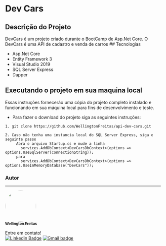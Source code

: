 # Dev Cars

## Descrição do Projeto
<p>
DevCars é um projeto criado durante o BootCamp de Asp.Net Core. O DevCars é uma API de cadastro e venda de carros<a 
 </p>
## Tecnologias

-  Asp.Net Core
- Entity Framework 3
- Visual Studio 2019
- SQL Server Express
- Dapper

  
## Executando o projeto em sua maquina local

  
Essas instruções fornecerão uma cópia do projeto completo instalado e funcionando em sua máquina local para fins de desenvolvimento e teste.

* Para fazer o download do projeto siga as seguintes instruções:

```
1. git clone https://github.com/WellingtonFreitas/api-dev-cars.git
```
```
2. Caso não tenha uma instancia local do SQL Server Express, siga o seguinte passo
	 Abra o arquivo Startup.cs e mude a linha  
	   services.AddDbContext<DevCarsDbContext>(options => options.UseSqlServer(connectionString)); 
     para
	   services.AddDbContext<DevCarsDbContext>(options => options.UseInMemoryDatabase("DevCars"));
```
### Autor
---

<a href="https://github.com/WellingtonFreitas">
 <img style="border-radius: 100%;" src=https://avatars.githubusercontent.com/u/72938207?s=400&u=9c4637de193798aec28c20978e83b0ff7f8b4f28&v=4" width="100px;" alt=""/>
 <br />
 <sub><b>Wellington Freitas</b></sub></a> <a> 


Entre em contato!
</br>
[![Linkedin Badge](https://img.shields.io/badge/-WellingtonFreitas-blue?style=flat-square&logo=Linkedin&logoColor=white&link=https://www.linkedin.com/in/wellington-freitas-43624283/)](https://www.linkedin.com/in/wellington-freitas-43624283/) [![Gmail badge](https://img.shields.io/badge/-wellington.m.de.freitas-red?style=flat-square&logo=Gmail&logoColor=white&link=mailto:wellington.m.de.freitas@gmail.com)](mailto:wellington.m.de.freitas@gmail.com)
